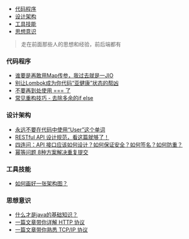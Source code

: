<div class="catalog">

- [代码程序](#t0)
- [设计架构](#t1)
- [工具技能](#t2)
- [思想意识](#t3)

</div>

> 走在前面那些人的思想和经验，前后端都有

### <span id="t0">代码程序</span>

- <a href="https://blog.csdn.net/wangshuaiwsws95/article/details/105324335" target="_blank">谁要是再敢用Map传参，我过去就是一JIO</a>
- <a href="https://blog.csdn.net/ramostear/article/details/105804645" target="_blank">别让Lombok成为你代码“亚健康”状态的帮凶</a>
- <a href="https://blog.csdn.net/qq449245884/article/details/105304391" target="_blank">不要再到处使用 === 了</a>
- <a href="https://www.pdai.tech/md/develop/refactor/dev-refactor-if-else.html" target="_blank">常见重构技巧 - 去除多余的if else</a>

### <span id="t1">设计架构</span>

- <a href="https://www.zcfy.cc/article/never-use-the-word-user-in-your-code" target="_blank">永远不要在代码中使用“User”这个单词</a>
- <a href="https://mp.weixin.qq.com/s/bh5UJqN60MBW8VWk7OpaHA" target="_blank">RESTful API 设计规范，看这篇就够了！</a>
- <a href="https://www.cnblogs.com/jurendage/p/12653865.html" target="_blank">四连问：API 接口应该如何设计？如何保证安全？如何签名？如何防重？</a>
- <a href="https://juejin.im/post/6844903894384902158" target="_blank">幂等问题 8种方案解决重复提交</a>


### <span id="t2">工具技能</span>

- <a href="https://blog.csdn.net/alitech2017/article/details/106760557" target="_blank">如何画好一张架构图？</a>


### <span id="t3">思想意识</span>

- <a href="https://zhuanlan.zhihu.com/p/28615617" target="_blank">什么才是java的基础知识？</a>
- <a href="https://www.jianshu.com/p/6e9e4156ece3" target="_blank">一篇文章带你详解 HTTP 协议</a>
- <a target="_blank" href="https://www.jianshu.com/p/9f3e879a4c9c">一篇文章带你熟悉 TCP/IP 协议</a>











